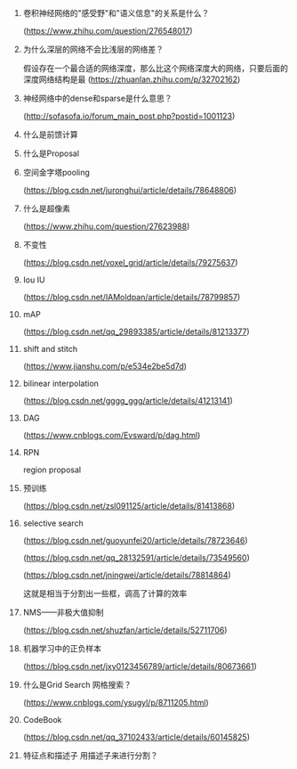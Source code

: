1. 卷积神经网络的"感受野"和"语义信息"的关系是什么？

   (https://www.zhihu.com/question/276548017)

1. 为什么深层的网络不会比浅层的网络差？

    假设存在一个最合适的网络深度，那么比这个网络深度大的网络，只要后面的深度网络结构是最
    (https://zhuanlan.zhihu.com/p/32702162)

1. 神经网络中的dense和sparse是什么意思？

    (http://sofasofa.io/forum_main_post.php?postid=1001123)

1. 什么是前馈计算

1. 什么是Proposal

1. 空间金字塔pooling

    (https://blog.csdn.net/juronghui/article/details/78648806)

1. 什么是超像素

    (https://www.zhihu.com/question/27623988)

1. 不变性

    (https://blog.csdn.net/voxel_grid/article/details/79275637)

1. Iou IU
    
    (https://blog.csdn.net/IAMoldpan/article/details/78799857)

1. mAP

    (https://blog.csdn.net/qq_29893385/article/details/81213377)

1. shift and stitch

    (https://www.jianshu.com/p/e534e2be5d7d)

1. bilinear interpolation

    (https://blog.csdn.net/gggg_ggg/article/details/41213141)

1. DAG

    (https://www.cnblogs.com/Evsward/p/dag.html)

1. RPN

    region proposal

1. 预训练

    (https://blog.csdn.net/zsl091125/article/details/81413868)

1. selective search

    (https://blog.csdn.net/guoyunfei20/article/details/78723646)

    (https://blog.csdn.net/qq_28132591/article/details/73549560)

    (https://blog.csdn.net/jningwei/article/details/78814864)

    这就是相当于分割出一些框，调高了计算的效率

1. NMS——非极大值抑制

    (https://blog.csdn.net/shuzfan/article/details/52711706)

1. 机器学习中的正负样本

    (https://blog.csdn.net/jxy0123456789/article/details/80673661)

1. 什么是Grid Search 网格搜索？

    (https://www.cnblogs.com/ysugyl/p/8711205.html)

1.  CodeBook

    (https://blog.csdn.net/qq_37102433/article/details/60145825)
1. 特征点和描述子
	用描述子来进行分割？

